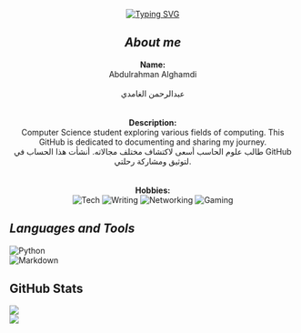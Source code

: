 <div align="center">
     
[![Typing SVG](https://readme-typing-svg.demolab.com?font=Pixelify+Sans&size=37&duration=4960&pause=1000&color=FFFFFF&multiline=true&width=435&lines=welcome+to+my+github+%3C3)](https://git.io/typing-svg)

## ***About me***

**Name:**  
Abdulrahman Alghamdi
<br>  
عبدالرحمن الغامدي  
<br>
<br>
**Description:**  
Computer Science student exploring various fields of computing. This GitHub is dedicated to documenting and sharing my journey.
<br>
طالب علوم الحاسب أسعى لاكتشاف مختلف مجالاته. أنشأت هذا الحساب في GitHub لتوثيق ومشاركة رحلتي.  
<br>
<br>
**Hobbies:**  
![Tech](https://img.shields.io/badge/Tech-4285F4?style=for-the-badge&logo=google&logoColor=white)  ![Writing](https://img.shields.io/badge/Writing-000000?style=for-the-badge&logo=bookstack&logoColor=white)  ![Networking](https://img.shields.io/badge/Networking-1572B6?style=for-the-badge&logo=cisco&logoColor=white)  ![Gaming](https://img.shields.io/badge/Gaming-FF0000?style=for-the-badge&logo=nintendo&logoColor=white)  

</div>

## ***Languages and Tools***

![Python](https://img.shields.io/badge/python-306998?style=flat&logo=python&logoColor=white)  
![Markdown](https://img.shields.io/badge/markdown-%23000000.svg?style=for-the-badge&logo=markdown&logoColor=white)

## **GitHub Stats**

![](https://github-readme-stats.vercel.app/api?username=humanBeing707&theme=dark&hide_border=true&include_all_commits=false&count_private=true)<br/>
![](https://nirzak-streak-stats.vercel.app/?user=humanBeing707&theme=dark&hide_border=true)<br/>